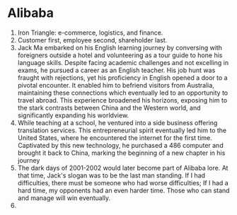# Alibaba

1. Iron Triangle: e-commerce, logistics, and finance.
2. Customer first, employee second, shareholder last.
3. Jack Ma embarked on his English learning journey by conversing with foreigners outside a hotel and volunteering as a tour guide to hone his language skills. Despite facing academic challenges and not excelling in exams, he pursued a career as an English teacher. His job hunt was fraught with rejections, yet his proficiency in English opened a door to a pivotal encounter. It enabled him to befriend visitors from Australia, maintaining these connections which eventually led to an opportunity to travel abroad. This experience broadened his horizons, exposing him to the stark contrasts between China and the Western world, and significantly expanding his worldview.
4. While teaching at a school, he ventured into a side business offering translation services. This entrepreneurial spirit eventually led him to the United States, where he encountered the internet for the first time. Captivated by this new technology, he purchased a 486 computer and brought it back to China, marking the beginning of a new chapter in his journey
5. The dark days of 2001-2002 would later become part of Alibaba lore. At that time, Jack's slogan was to be the last man standing. If I had difficulties, there must be someone who had worse difficulties; If I had a hard time, my opponents had an even harder time. Those who can stand and manage will win eventually. 
6. 
